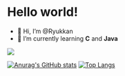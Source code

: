 # Hello world!

- 👋 Hi, I’m @Ryukkan
- 🌱 I’m currently learning **C** and **Java**

![](http://estruyf-github.azurewebsites.net/api/VisitorHit?user=leilaapsilva&repo=JulioEvencio&countColorcountColor)

[![Anurag's GitHub stats](https://github-readme-stats.vercel.app/api?username=Ryukkan)](https://github.com/anuraghazra/github-readme-stats)
[![Top Langs](https://github-readme-stats.vercel.app/api/top-langs/?username=Ryukkan&layout=compact)](https://github.com/anuraghazra/github-readme-stats)

<!---
Ryukkan/Ryukkan is a ✨ special ✨ repository because its `README.md` (this file) appears on your GitHub profile.
You can click the Preview link to take a look at your changes.

- 👀 I’m interested in ...
- 💞️ I’m looking to collaborate on ...
- 📫 How to reach me ...
--->
